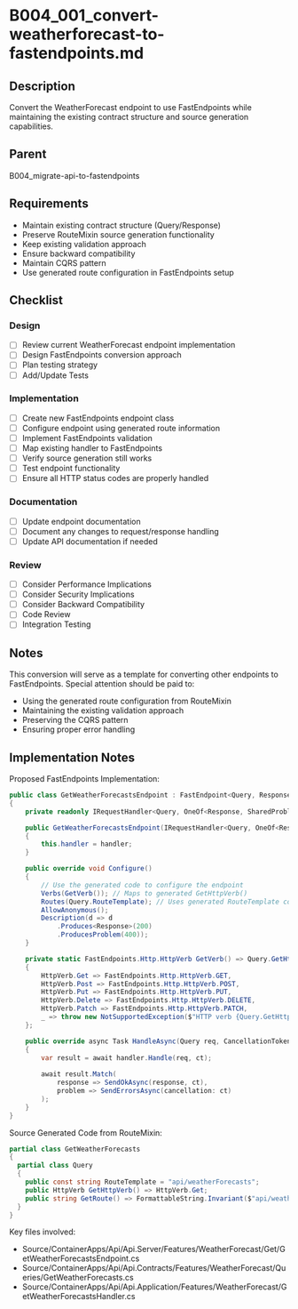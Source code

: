 # B004_001_convert-weatherforecast-to-fastendpoints.md

## Description

Convert the WeatherForecast endpoint to use FastEndpoints while maintaining the existing contract structure and source generation capabilities.

## Parent
B004_migrate-api-to-fastendpoints

## Requirements

- Maintain existing contract structure (Query/Response)
- Preserve RouteMixin source generation functionality
- Keep existing validation approach
- Ensure backward compatibility
- Maintain CQRS pattern
- Use generated route configuration in FastEndpoints setup

## Checklist

### Design
- [ ] Review current WeatherForecast endpoint implementation
- [ ] Design FastEndpoints conversion approach
- [ ] Plan testing strategy
- [ ] Add/Update Tests

### Implementation
- [ ] Create new FastEndpoints endpoint class
- [ ] Configure endpoint using generated route information
- [ ] Implement FastEndpoints validation
- [ ] Map existing handler to FastEndpoints
- [ ] Verify source generation still works
- [ ] Test endpoint functionality
- [ ] Ensure all HTTP status codes are properly handled

### Documentation
- [ ] Update endpoint documentation
- [ ] Document any changes to request/response handling
- [ ] Update API documentation if needed

### Review
- [ ] Consider Performance Implications
- [ ] Consider Security Implications
- [ ] Consider Backward Compatibility
- [ ] Code Review
- [ ] Integration Testing

## Notes

This conversion will serve as a template for converting other endpoints to FastEndpoints. Special attention should be paid to:
- Using the generated route configuration from RouteMixin
- Maintaining the existing validation approach
- Preserving the CQRS pattern
- Ensuring proper error handling

## Implementation Notes

Proposed FastEndpoints Implementation:
```csharp
public class GetWeatherForecastsEndpoint : FastEndpoint<Query, Response>
{
    private readonly IRequestHandler<Query, OneOf<Response, SharedProblemDetails>> handler;

    public GetWeatherForecastsEndpoint(IRequestHandler<Query, OneOf<Response, SharedProblemDetails>> handler)
    {
        this.handler = handler;
    }

    public override void Configure()
    {
        // Use the generated code to configure the endpoint
        Verbs(GetVerb()); // Maps to generated GetHttpVerb()
        Routes(Query.RouteTemplate); // Uses generated RouteTemplate constant
        AllowAnonymous();
        Description(d => d
            .Produces<Response>(200)
            .ProducesProblem(400));
    }

    private static FastEndpoints.Http.HttpVerb GetVerb() => Query.GetHttpVerb() switch
    {
        HttpVerb.Get => FastEndpoints.Http.HttpVerb.GET,
        HttpVerb.Post => FastEndpoints.Http.HttpVerb.POST,
        HttpVerb.Put => FastEndpoints.Http.HttpVerb.PUT,
        HttpVerb.Delete => FastEndpoints.Http.HttpVerb.DELETE,
        HttpVerb.Patch => FastEndpoints.Http.HttpVerb.PATCH,
        _ => throw new NotSupportedException($"HTTP verb {Query.GetHttpVerb()} not supported")
    };

    public override async Task HandleAsync(Query req, CancellationToken ct)
    {
        var result = await handler.Handle(req, ct);
        
        await result.Match(
            response => SendOkAsync(response, ct),
            problem => SendErrorsAsync(cancellation: ct)
        );
    }
}
```

Source Generated Code from RouteMixin:
```csharp
partial class GetWeatherForecasts
{
  partial class Query
  {
    public const string RouteTemplate = "api/weatherForecasts";
    public HttpVerb GetHttpVerb() => HttpVerb.Get;
    public string GetRoute() => FormattableString.Invariant($"api/weatherForecasts");
  }
}
```

Key files involved:
- Source/ContainerApps/Api/Api.Server/Features/WeatherForecast/Get/GetWeatherForecastsEndpoint.cs
- Source/ContainerApps/Api/Api.Contracts/Features/WeatherForecast/Queries/GetWeatherForecasts.cs
- Source/ContainerApps/Api/Api.Application/Features/WeatherForecast/GetWeatherForecastsHandler.cs
